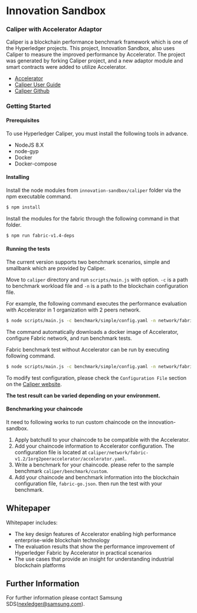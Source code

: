 # Innovation Sandbox

### Caliper with Accelerator Adaptor 
Caliper is a blockchain performance benchmark framework which is one of the Hyperledger projects. This project, Innovation Sandbox, also uses Caliper to measure the improved performance by Accelerator. The project was generated by forking Caliper project, and a new adaptor module and smart contracts were added to utilize Accelerator.

- [Accelerator](https://github.com/nexledger/accelerator)
- [Caliper User Guide](https://hyperledger.github.io/caliper)
- [Caliper Github](https://github.com/hyperledger/caliper)


### Getting Started
#### Prerequisites
To use Hyperledger Caliper, you must install the following tools in advance.
- NodeJS 8.X
- node-gyp
- Docker
- Docker-compose

#### Installing
Install the node modules from `innovation-sandbox/caliper` folder via the npm executable command.
```bash
$ npm install
```
Install the modules for the fabric through the following command in that folder.
```bash
$ npm run fabric-v1.4-deps
```

#### Running the tests
The current version supports two benchmark scenarios, simple and smallbank which are provided by Caliper. 

Move to `caliper` directory and run `scripts/main.js` with option. `-c` is a path to benchmark workload file and `-n` is a path to the blockchain configuration file.

For example, the following command executes the performance evaluation with Accelerator in 1 organization with 2 peers network.
```bash
$ node scripts/main.js -c benchmark/simple/config.yaml -n network/fabric-v1.4/1org2peeraccelerator/fabric-go.json
```
The command automatically downloads a docker image of Accelerator, configure Fabric network, and run benchmark tests.

Fabric benchmark test without Accelerator can be run by executing following command.
```bash
$ node scripts/main.js -c benchmark/simple/config.yaml -n network/fabric-v1.4/1org2peer/fabric-go.json
```

To modify test configuration, please check the `Configuration File` section on the [Caliper website](https://hyperledger.github.io/caliper/vLatest/architecture/).

**The test result can be varied depending on your environment.**

#### Benchmarking your chaincode

It need to following works to run custom chaincode on the innovation-sandbox.

1. Apply batchutil to your chaincode to be compatible with the Accelerator.
2. Add your chaincode information to Accelerator configuration. The configuration file is located at `caliper/network/fabric-v1.2/1org2peeraccelerator/accelerator.yaml`.
3. Write a benchmark for your chaincode. please refer to the sample benchmark `caliper/benchmark/custom`.
4. Add your chaincode and benchmark information into the blockchain configuration file, `fabric-go.json`. then run the test with your benchmark. 

## Whitepaper
Whitepaper includes:
- The key design features of Accelerator enabling high performance enterprise-wide blockchain technology
- The evaluation results that show the performance improvement of Hyperledger Fabric by Accelerator in practical scenarios
- The use cases that provide an insight for understanding industrial blockchain platforms

## Further Information
For further information please contact Samsung SDS(nexledger@samsung.com).
